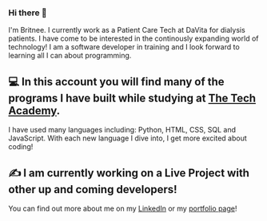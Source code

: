 ### Hi there 👋 
I'm Britnee. I currently work as a Patient Care Tech at DaVita for dialysis patients. I have come to be interested in the continously expanding world of technology! I am a software developer in training and I look forward to learning all I can about programming.

## 💻 In this account you will find many of the programs I have built while studying at <a href="https://www.learncodinganywhere.com/" target="_blank">The Tech Academy</a>. 
I have used many languages including: Python, HTML, CSS, SQL and JavaScript. With each new language I dive into, I get more excited about coding!  

## ✍️ I am currently working on a Live Project with other up and coming developers!

You can find out more about me on my <a href="https://www.linkedin.com/in/britnee-murrin-555859133/" target="_blank">LinkedIn</a> or my <a href="http://britneemurrinportfolio.com/" target="_blank">portfolio page</a>!
